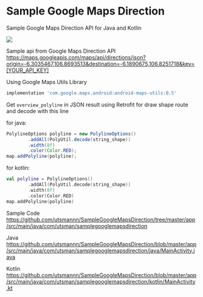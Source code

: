 # Sample Google Maps Direction
Sample Google Maps Direction API for Java and Kotlin

![](https://i.ibb.co/dB29qzm/Screenshot-12.png)

Sample api from Google Maps Direction API <br>
https://maps.googleapis.com/maps/api/directions/json?origin=-6.3035467,106.8693513&destination=-6.1890675,106.8251718&key=[YOUR_API_KEY]

Using Google Maps Utils Library
```gradle
implementation 'com.google.maps.android:android-maps-utils:0.5'
```

Get ```overview_polyline``` in JSON result using Retrofit for draw shape route and decode with this line


for java:
```java
PolylineOptions polyline = new PolylineOptions()
        .addAll(PolyUtil.decode(string_shape))
        .width(8f)
        .color(Color.RED);
map.addPolyline(polyline);
```

for kotlin:
```kotlin
val polyline = PolylineOptions()
        .addAll(PolyUtil.decode(string_shape))
        .width(8f)
        .color(Color.RED)
map.addPolyline(polyline)
```

Sample Code<br>
https://github.com/utsmannn/SampleGoogleMapsDirection/tree/master/app/src/main/java/com/utsman/samplegooglemapsdirection

Java<br>
https://github.com/utsmannn/SampleGoogleMapsDirection/blob/master/app/src/main/java/com/utsman/samplegooglemapsdirection/java/MainActivity.java

Kotlin<br>
https://github.com/utsmannn/SampleGoogleMapsDirection/blob/master/app/src/main/java/com/utsman/samplegooglemapsdirection/kotlin/MainActivity.kt
